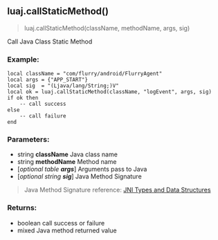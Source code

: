 
## luaj.callStaticMethod()

> luaj.callStaticMethod(className, methodName, args, sig)

Call Java Class Static Method

### Example:

    local className = "com/flurry/android/FlurryAgent"
    local args = {"APP_START"}
    local sig  = "(Ljava/lang/String;)V"
    local ok = luaj.callStaticMethod(className, "logEvent", args, sig)
    if ok then
        -- call success
    else
        -- call failure
    end

### Parameters:

-   string **className** Java class name
-   string **methodName** Method name
-   [_optional table **args**_] Arguments pass to Java
-   [_optional string **sig**_] Java Method Signature


> Java Method Signature reference: [JNI Types and Data Structures](http://docs.oracle.com/javase/7/docs/technotes/guides/jni/spec/types.html#wp16432)

### Returns:

-   boolean call success or failure
-   mixed Java method returned value

